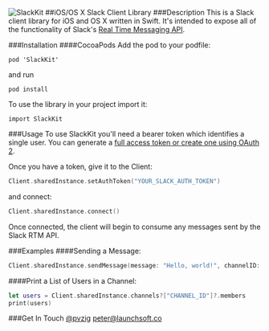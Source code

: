 ![SlackKit](https://cloud.githubusercontent.com/assets/8311605/10260893/5ec60f96-694e-11e5-91fd-da6845942201.png)
##iOS/OS X Slack Client Library
###Description
This is a Slack client library for iOS and OS X written in Swift. It's intended to expose all of the functionality of Slack's [Real Time Messaging API](https://api.slack.com/rtm).

###Installation
####CocoaPods
Add the pod to your podfile:
```
pod 'SlackKit'
```
and run
```
pod install
```

To use the library in your project import it:
```
import SlackKit
```

###Usage
To use SlackKit you'll need a bearer token which identifies a single user. You can generate a [full access token or create one using OAuth 2](https://api.slack.com/web).

Once you have a token, give it to the Client:
```swift
Client.sharedInstance.setAuthToken("YOUR_SLACK_AUTH_TOKEN")
```
and connect:
```swift
Client.sharedInstance.connect()
```
Once connected, the client will begin to consume any messages sent by the Slack RTM API.

###Examples
####Sending a Message:
```swift
Client.sharedInstance.sendMessage(message: "Hello, world!", channelID: "CHANNEL_ID")
```

####Print a List of Users in a Channel:
```swift
let users = Client.sharedInstance.channels?["CHANNEL_ID"]?.members
print(users)
```

###Get In Touch
[@pvzig](https://twitter.com/pvzig)
<peter@launchsoft.co>
